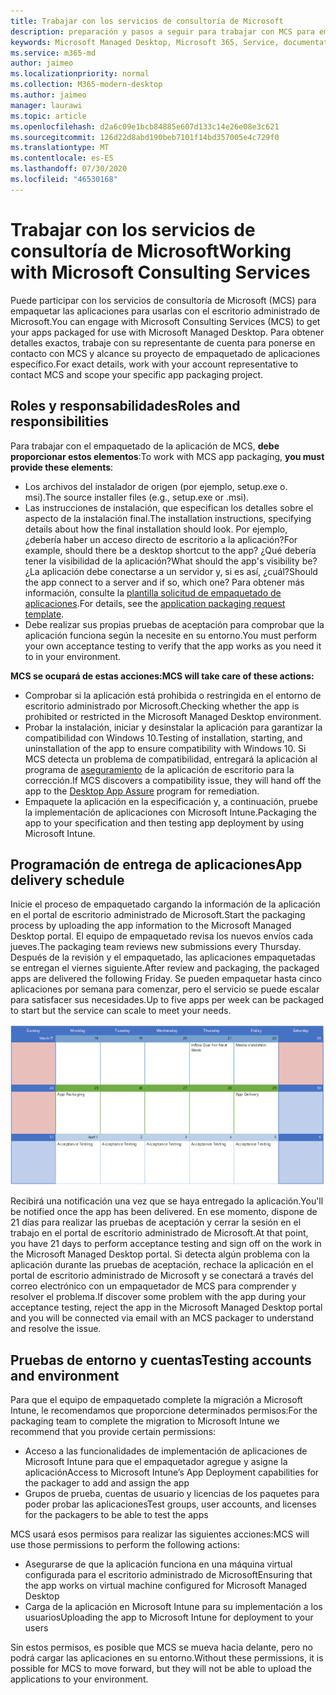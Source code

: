 ```yaml
---
title: Trabajar con los servicios de consultoría de Microsoft
description: preparación y pasos a seguir para trabajar con MCS para empaquetar las aplicaciones
keywords: Microsoft Managed Desktop, Microsoft 365, Service, documentation, apps, MCS, Packaging
ms.service: m365-md
author: jaimeo
ms.localizationpriority: normal
ms.collection: M365-modern-desktop
ms.author: jaimeo
manager: laurawi
ms.topic: article
ms.openlocfilehash: d2a6c09e1bcb84885e607d133c14e26e08e3c621
ms.sourcegitcommit: 126d22d8abd190beb7101f14bd357005e4c729f0
ms.translationtype: MT
ms.contentlocale: es-ES
ms.lasthandoff: 07/30/2020
ms.locfileid: "46530168"
---
```

# <a name="working-with-microsoft-consulting-services"></a><span data-ttu-id="ec37d-104">Trabajar con los servicios de consultoría de Microsoft</span><span class="sxs-lookup"><span data-stu-id="ec37d-104">Working with Microsoft Consulting Services</span></span>

<span data-ttu-id="ec37d-105">Puede participar con los servicios de consultoría de Microsoft (MCS) para empaquetar las aplicaciones para usarlas con el escritorio administrado de Microsoft.</span><span class="sxs-lookup"><span data-stu-id="ec37d-105">You can engage with Microsoft Consulting Services (MCS) to get your apps packaged for use with Microsoft Managed Desktop.</span></span> <span data-ttu-id="ec37d-106">Para obtener detalles exactos, trabaje con su representante de cuenta para ponerse en contacto con MCS y alcance su proyecto de empaquetado de aplicaciones específico.</span><span class="sxs-lookup"><span data-stu-id="ec37d-106">For exact details, work with your account representative to contact MCS and scope your specific app packaging project.</span></span>

## <a name="roles-and-responsibilities"></a><span data-ttu-id="ec37d-107">Roles y responsabilidades</span><span class="sxs-lookup"><span data-stu-id="ec37d-107">Roles and responsibilities</span></span>

<span data-ttu-id="ec37d-108">Para trabajar con el empaquetado de la aplicación de MCS, **debe proporcionar estos elementos**:</span><span class="sxs-lookup"><span data-stu-id="ec37d-108">To work with MCS app packaging, **you must provide these elements**:</span></span>

- <span data-ttu-id="ec37d-109">Los archivos del instalador de origen (por ejemplo, setup.exe o. msi).</span><span class="sxs-lookup"><span data-stu-id="ec37d-109">The source installer files (e.g., setup.exe or .msi).</span></span>
- <span data-ttu-id="ec37d-110">Las instrucciones de instalación, que especifican los detalles sobre el aspecto de la instalación final.</span><span class="sxs-lookup"><span data-stu-id="ec37d-110">The installation instructions, specifying details about how the final installation should look.</span></span> <span data-ttu-id="ec37d-111">Por ejemplo, ¿debería haber un acceso directo de escritorio a la aplicación?</span><span class="sxs-lookup"><span data-stu-id="ec37d-111">For example, should there be a desktop shortcut to the app?</span></span> <span data-ttu-id="ec37d-112">¿Qué debería tener la visibilidad de la aplicación?</span><span class="sxs-lookup"><span data-stu-id="ec37d-112">What should the app's visibility be?</span></span> <span data-ttu-id="ec37d-113">¿La aplicación debe conectarse a un servidor y, si es así, ¿cuál?</span><span class="sxs-lookup"><span data-stu-id="ec37d-113">Should the app connect to a server and if so, which one?</span></span> <span data-ttu-id="ec37d-114">Para obtener más información, consulte la [plantilla solicitud de empaquetado de aplicaciones](https://github.com/MicrosoftDocs/microsoft-365-docs/raw/public/microsoft-365/managed-desktop/get-ready/downloads/app-packaging-template.docx).</span><span class="sxs-lookup"><span data-stu-id="ec37d-114">For details, see the [application packaging request template](https://github.com/MicrosoftDocs/microsoft-365-docs/raw/public/microsoft-365/managed-desktop/get-ready/downloads/app-packaging-template.docx).</span></span>
- <span data-ttu-id="ec37d-115">Debe realizar sus propias pruebas de aceptación para comprobar que la aplicación funciona según la necesite en su entorno.</span><span class="sxs-lookup"><span data-stu-id="ec37d-115">You must perform your own acceptance testing to verify that the app works as you need it to in your environment.</span></span>

<span data-ttu-id="ec37d-116">**MCS se ocupará de estas acciones:**</span><span class="sxs-lookup"><span data-stu-id="ec37d-116">**MCS will take care of these actions:**</span></span>

- <span data-ttu-id="ec37d-117">Comprobar si la aplicación está prohibida o restringida en el entorno de escritorio administrado por Microsoft.</span><span class="sxs-lookup"><span data-stu-id="ec37d-117">Checking whether the app is prohibited or restricted in the Microsoft Managed Desktop environment.</span></span>
- <span data-ttu-id="ec37d-118">Probar la instalación, iniciar y desinstalar la aplicación para garantizar la compatibilidad con Windows 10.</span><span class="sxs-lookup"><span data-stu-id="ec37d-118">Testing of installation, starting, and uninstallation of the app to ensure compatibility with Windows 10.</span></span> <span data-ttu-id="ec37d-119">Si MCS detecta un problema de compatibilidad, entregará la aplicación al programa de [aseguramiento](https://docs.microsoft.com/fasttrack/win-10-desktop-app-assure) de la aplicación de escritorio para la corrección.</span><span class="sxs-lookup"><span data-stu-id="ec37d-119">If MCS discovers a compatibility issue, they will hand off the app to the [Desktop App Assure](https://docs.microsoft.com/fasttrack/win-10-desktop-app-assure) program for remediation.</span></span>
- <span data-ttu-id="ec37d-120">Empaquete la aplicación en la especificación y, a continuación, pruebe la implementación de aplicaciones con Microsoft Intune.</span><span class="sxs-lookup"><span data-stu-id="ec37d-120">Packaging the app to your specification and then testing app deployment by using Microsoft Intune.</span></span>

## <a name="app-delivery-schedule"></a><span data-ttu-id="ec37d-121">Programación de entrega de aplicaciones</span><span class="sxs-lookup"><span data-stu-id="ec37d-121">App delivery schedule</span></span>

<span data-ttu-id="ec37d-122">Inicie el proceso de empaquetado cargando la información de la aplicación en el portal de escritorio administrado de Microsoft.</span><span class="sxs-lookup"><span data-stu-id="ec37d-122">Start the packaging process by uploading the app information to the Microsoft Managed Desktop portal.</span></span> <span data-ttu-id="ec37d-123">El equipo de empaquetado revisa los nuevos envíos cada jueves.</span><span class="sxs-lookup"><span data-stu-id="ec37d-123">The packaging team reviews new submissions every Thursday.</span></span> <span data-ttu-id="ec37d-124">Después de la revisión y el empaquetado, las aplicaciones empaquetadas se entregan el viernes siguiente.</span><span class="sxs-lookup"><span data-stu-id="ec37d-124">After review and packaging, the packaged apps are delivered the following Friday.</span></span> <span data-ttu-id="ec37d-125">Se pueden empaquetar hasta cinco aplicaciones por semana para comenzar, pero el servicio se puede escalar para satisfacer sus necesidades.</span><span class="sxs-lookup"><span data-stu-id="ec37d-125">Up to five apps per week can be packaged to start but the service can scale to meet your needs.</span></span>

![calendario que muestra la entrada de la aplicación en un jueves (el 21 de este ejemplo), validación de medios al día siguiente, empaquetado el lunes siguiente (el 25) y entrega de la aplicación en el viernes posterior (el 29)](../../media/MCS-cal.png)

<span data-ttu-id="ec37d-127">Recibirá una notificación una vez que se haya entregado la aplicación.</span><span class="sxs-lookup"><span data-stu-id="ec37d-127">You'll be notified once the app has been delivered.</span></span> <span data-ttu-id="ec37d-128">En ese momento, dispone de 21 días para realizar las pruebas de aceptación y cerrar la sesión en el trabajo en el portal de escritorio administrado de Microsoft.</span><span class="sxs-lookup"><span data-stu-id="ec37d-128">At that point, you have 21 days to perform acceptance testing and sign off on the work in the Microsoft Managed Desktop portal.</span></span> <span data-ttu-id="ec37d-129">Si detecta algún problema con la aplicación durante las pruebas de aceptación, rechace la aplicación en el portal de escritorio administrado de Microsoft y se conectará a través del correo electrónico con un empaquetador de MCS para comprender y resolver el problema.</span><span class="sxs-lookup"><span data-stu-id="ec37d-129">If discover some problem with the app during your acceptance testing, reject the app in the Microsoft Managed Desktop portal and you will be connected via email with an MCS packager to understand and resolve the issue.</span></span>

## <a name="testing-accounts-and-environment"></a><span data-ttu-id="ec37d-130">Pruebas de entorno y cuentas</span><span class="sxs-lookup"><span data-stu-id="ec37d-130">Testing accounts and environment</span></span>

<span data-ttu-id="ec37d-131">Para que el equipo de empaquetado complete la migración a Microsoft Intune, le recomendamos que proporcione determinados permisos:</span><span class="sxs-lookup"><span data-stu-id="ec37d-131">For the packaging team to complete the migration to Microsoft Intune we recommend that you provide certain permissions:</span></span>
 
-   <span data-ttu-id="ec37d-132">Acceso a las funcionalidades de implementación de aplicaciones de Microsoft Intune para que el empaquetador agregue y asigne la aplicación</span><span class="sxs-lookup"><span data-stu-id="ec37d-132">Access to Microsoft Intune’s App Deployment capabilities for the packager to add and assign the app</span></span> 
-   <span data-ttu-id="ec37d-133">Grupos de prueba, cuentas de usuario y licencias de los paquetes para poder probar las aplicaciones</span><span class="sxs-lookup"><span data-stu-id="ec37d-133">Test groups, user accounts, and licenses for the packagers to be able to test the apps</span></span>

<span data-ttu-id="ec37d-134">MCS usará esos permisos para realizar las siguientes acciones:</span><span class="sxs-lookup"><span data-stu-id="ec37d-134">MCS will use those permissions to perform the following actions:</span></span>
 
-   <span data-ttu-id="ec37d-135">Asegurarse de que la aplicación funciona en una máquina virtual configurada para el escritorio administrado de Microsoft</span><span class="sxs-lookup"><span data-stu-id="ec37d-135">Ensuring that the app works on virtual machine configured for Microsoft Managed Desktop</span></span>
-   <span data-ttu-id="ec37d-136">Carga de la aplicación en Microsoft Intune para su implementación a los usuarios</span><span class="sxs-lookup"><span data-stu-id="ec37d-136">Uploading the app to Microsoft Intune for deployment to your users</span></span>

<span data-ttu-id="ec37d-137">Sin estos permisos, es posible que MCS se mueva hacia delante, pero no podrá cargar las aplicaciones en su entorno.</span><span class="sxs-lookup"><span data-stu-id="ec37d-137">Without these permissions, it is possible for MCS to move forward, but they will not be able to upload the applications to your environment.</span></span>


